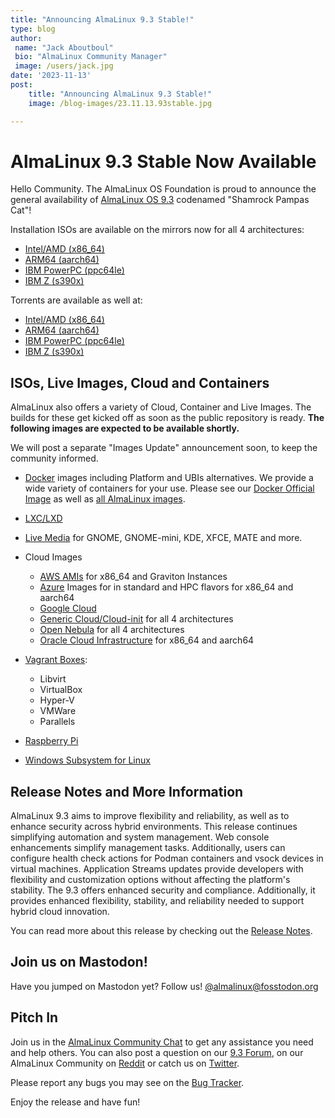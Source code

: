 ```yaml
---
title: "Announcing AlmaLinux 9.3 Stable!"
type: blog
author:
 name: "Jack Aboutboul"
 bio: "AlmaLinux Community Manager"
 image: /users/jack.jpg
date: '2023-11-13'
post:
    title: "Announcing AlmaLinux 9.3 Stable!"
    image: /blog-images/23.11.13.93stable.jpg

---
```


# AlmaLinux 9.3 Stable Now Available 

Hello Сommunity. The AlmaLinux OS Foundation is proud to announce the general availability of [AlmaLinux OS 9.3](https://mirrors.almalinux.org/isos.html) codenamed "Shamrock Pampas Cat"! 

Installation ISOs are available on the mirrors now for all 4 architectures:
* [Intel/AMD (x86_64)](https://mirrors.almalinux.org/isos/x86_64/9.3.html)
* [ARM64 (aarch64)](https://mirrors.almalinux.org/isos/aarch64/9.3.html)
* [IBM PowerPC (ppc64le)](https://mirrors.almalinux.org/isos/ppc64le/9.3.html)
* [IBM Z (s390x)](https://mirrors.almalinux.org/isos/s390x/9.3.html)

Torrents are available as well at:
* [Intel/AMD (x86_64)](https://repo.almalinux.org/almalinux/9.3/isos/x86_64/AlmaLinux-9.3-x86_64.torrent)
* [ARM64 (aarch64)](https://repo.almalinux.org/almalinux/9.3/isos/aarch64/AlmaLinux-9.3-aarch64.torrent)
* [IBM PowerPC (ppc64le)](https://repo.almalinux.org/almalinux/9.3/isos/ppc64le/AlmaLinux-9.3-ppc64le.torrent)
* [IBM Z (s390x)](https://repo.almalinux.org/almalinux/9.3/isos/s390x/AlmaLinux-9.3-s390x.torrent)

## ISOs, Live Images, Cloud and Containers

AlmaLinux also offers a variety of Cloud, Container and Live Images. The builds for these get kicked off as soon as the public repository is ready. **The following images are expected to be available shortly.** 

We will post a separate "Images Update" announcement soon, to keep the community informed.

* [Docker](https://wiki.almalinux.org/containers/docker-images.html#about-almalinux-docker-images) images including Platform and UBIs alternatives. We provide a wide variety of containers for your use. Please see our [Docker Official Image](https://hub.docker.com/_/almalinux) as well as [all AlmaLinux images](https://hub.docker.com/u/almalinux). 

* [LXC/LXD](https://images.linuxcontainers.org/images/almalinux/) 

* [Live Media](https://wiki.almalinux.org/LiveMedia.html) for GNOME, GNOME-mini, KDE, XFCE, MATE and more.
* Cloud Images 
    * [AWS AMIs](https://wiki.almalinux.org/cloud/AWS.html) for x86_64 and Graviton Instances
    * [Azure](https://wiki.almalinux.org/cloud/Azure.html) Images for in standard and HPC flavors for x86_64 and aarch64 
    * [Google Cloud](https://wiki.almalinux.org/cloud/Google.html) 
    * [Generic Cloud/Cloud-init](https://wiki.almalinux.org/cloud/Generic-cloud-on-local.html) for all 4 architectures
    * [Open Nebula](https://wiki.almalinux.org/cloud/OpenNebula.html) for all 4 architectures
    * [Oracle Cloud Infrastructure](https://wiki.almalinux.org/cloud/OCI.html) for x86_64 and aarch64
* [Vagrant Boxes](https://app.vagrantup.com/almalinux):
    * Libvirt
    * VirtualBox
    * Hyper-V
    * VMWare
    * Parallels 

* [Raspberry Pi](https://wiki.almalinux.org/documentation/raspberry-pi.html)
* [Windows Subsystem for Linux](https://wiki.almalinux.org/documentation/wsl.html)

## Release Notes and More Information

AlmaLinux 9.3 aims to improve flexibility and reliability, as well as to enhance security across hybrid environments. This release continues simplifying automation and system management. Web console enhancements simplify management tasks. Additionally, users can configure health check actions for Podman containers and vsock devices in virtual machines. Application Streams updates provide developers with flexibility and customization options without affecting the platform's stability. The 9.3 offers enhanced security and compliance. Additionally, it provides enhanced flexibility, stability, and reliability needed to support hybrid cloud innovation. 

You can read more about this release by checking out the [Release Notes](https://wiki.almalinux.org/release-notes/9.3.html).

## Join us on Mastodon!
Have you jumped on Mastodon yet? Follow us! [@almalinux@fosstodon.org](https://fosstodon.org/@almalinux)

## Pitch In

Join us in the [AlmaLinux Community Chat](https://chat.almalinux.org) to get any assistance you need and help others. You can also post a question on our [9.3 Forum](https://almalinux.discourse.group/c/devel/36-category/36), on our AlmaLinux Community on [Reddit](https://reddit.com/r/almalinux) or catch us on [Twitter](https://twitter.com/almalinux).

Please report any bugs you may see on the [Bug Tracker](https://bugs.almalinux.org/). 



Enjoy the release and have fun! 
